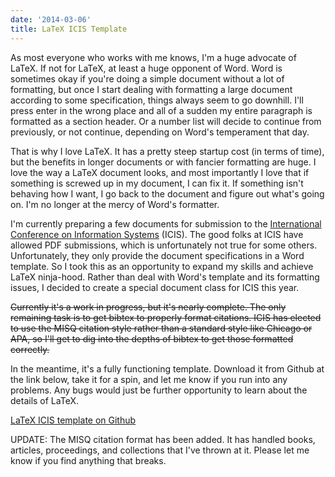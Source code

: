 ```yaml
---
date: '2014-03-06'
title: LaTeX ICIS Template
---
```


As most everyone who works with me knows, I'm a huge advocate of LaTeX. If not
for LaTeX, at least a huge opponent of Word. Word is sometimes okay if you're
doing a simple document without a lot of formatting, but once I start dealing
with formatting a large document according to some specification, things always
seem to go downhill. I'll press enter in the wrong place and all of a sudden my
entire paragraph is formatted as a section header. Or a number list will decide
to continue from previously, or not continue, depending on Word's temperament
that day.

That is why I love LaTeX. It has a pretty steep startup cost (in terms of time),
but the benefits in longer documents or with fancier formatting are huge. I love
the way a LaTeX document looks, and most importantly I love that if something is
screwed up in my document, I can fix it. If something isn't behaving how I want,
I go back to the document and figure out what's going on. I'm no longer at the
mercy of Word's formatter.

I'm currently preparing a few documents for submission to the
[International Conference on Information Systems](http://icis2014.aisnet.org/)
(ICIS). The good folks at ICIS have allowed PDF submissions, which is
unfortunately not true for some others. Unfortunately, they only provide the
document specifications in a Word template. So I took this as an opportunity to
expand my skills and achieve LaTeX ninja-hood. Rather than deal with Word's
template and its formatting issues, I decided to create a special document class
for ICIS this year.

~~Currently it's a work in progress, but it's nearly complete. The only remaining
task is to get bibtex to properly format citations. ICIS has elected to use the
MISQ citation style rather than a standard style like Chicago or APA, so I'll
get to dig into the depths of bibtex to get those formatted correctly.~~

In the meantime, it's a fully functioning template. Download it from Github at
the link below, take it for a spin, and let me know if you run into any
problems. Any bugs would just be further opportunity to learn about the
details of LaTeX.

[LaTeX ICIS template on Github](https://github.com/rschuetzler/latex-icis-template)

UPDATE: The MISQ citation format has been added. It has handled books, articles,
proceedings, and collections that I've thrown at it. Please let me know if you
find anything that breaks.